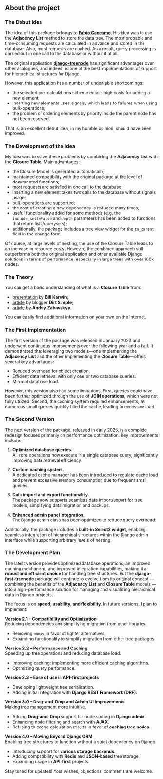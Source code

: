 ## About the project
### The Debut Idea
The idea of ​​this package belongs to **[Fabio Caccamo](https://github.com/fabiocaccamo)**. His idea was to use the **Adjacency List** method to store the data tree. The most probable and time-consuming requests are calculated in advance and stored in the database. Also, most requests are cached. As a result, query processing is carried out in one call to the database or without it at all.

The original application **[django-treenode](https://github.com/fabiocaccamo/django-treenode)** has significant advantages over other analogues, and indeed, is one of the best implementations of support for hierarchical structures for Django.

However, this application has a number of undeniable shortcomings:
* the selected pre-calculations scheme entails high costs for adding a new element;
* inserting new elements uses signals, which leads to failures when using bulk-operations;
* the problem of ordering elements by priority inside the parent node has not been resolved.

That is, an excellent debut idea, in my humble opinion, should have been improved.

### The Development of the Idea
My idea was to solve these problems by combining the **Adjacency List** with the **Closure Table**. Main advantages:
* the Closure Model is generated automatically;
* maintained compatibility with the original package at the level of documented functions;
* most requests are satisfied in one call to the database;
* inserting a new element takes two calls to the database without signals usage;
* bulk-operations are supported;
* the cost of creating a new dependency is reduced many times;
* useful functionality added for some methods (e.g.  the `include_self=False` and `depth` parameters has been added to functions that return lists/querysets);
* additionally, the package includes a tree view widget for the `tn_parent` field in the change form.

Of course, at large levels of nesting, the use of the Closure Table leads to an increase in resource costs. However, the combined approach still outperforms both the original application and other available Django solutions in terms of performance, especially in large trees with over 100k nodes.

### The Theory
You can get a basic understanding of what is a **Closure Table** from:
* [presentation](https://www.slideshare.net/billkarwin/models-for-hierarchical-data) by **Bill Karwin**;
* [article](https://dirtsimple.org/2010/11/simplest-way-to-do-tree-based-queries.html) by blogger **Dirt Simple**;
* [article](https://towardsdatascience.com/closure-table-pattern-to-model-hierarchies-in-nosql-c1be6a87e05b) by **Andriy Zabavskyy**.

You can easily find additional information on your own on the Internet.

### The First Implementation
The first version of the package was released in January 2023 and underwent continuous improvements over the following year and a half. It demonstrated that leveraging two models—one implementing the **Adjacency List** and the other implementing the **Closure Table**—offers several key advantages:

- Reduced overhead for object creation.  
- Efficient data retrieval with only one or two database queries.  
- Minimal database load.  

However, this version also had some limitations. First, queries could have been further optimized through the use of **JOIN operations**, which were not fully utilized. Second, the caching system required enhancements, as numerous small queries quickly filled the cache, leading to excessive load.

### The Second Version
The next version of the package, released in early 2025, is a complete redesign focused primarily on performance optimization. Key improvements include:

1. **Optimized database queries.**  
   All core operations now execute in a single database query, significantly improving data retrieval efficiency.

2. **Custom caching system.**  
   A dedicated cache manager has been introduced to regulate cache load and prevent excessive memory consumption due to frequent small queries.

3. **Data import and export functionality.**  
   The package now supports seamless data import/export for tree models, simplifying data migration and backups.

4. **Enhanced admin panel integration.**  
   The Django admin class has been optimized to reduce query overhead.

Additionally, the package includes a **built-in Select2 widget**, enabling seamless integration of hierarchical structures within the Django admin interface while supporting arbitrary levels of nesting.

### The Development Plan
The latest version provides optimized database operations, an improved caching mechanism, and improved integration capabilities, making it a **robust and efficient choice** for handling tree structures. But the **django-fast-treenode** package will continue to evolve from its original concept — combining the benefits of the **Adjacency List** and **Closure Table** models — into a high-performance solution for managing and visualizing hierarchical data in Django projects.

The focus is on **speed, usability, and flexibility**. In future versions, I plan to implement:  

**Version 2.1 – Compatibility and Optimization**  
Reducing dependencies and simplifying migration from other libraries.  
- Removing `numpy` in favor of lighter alternatives.  
- Expanding functionality to simplify migration from other tree packages.  

**Version 2.2 – Performance and Caching**  
Speeding up tree operations and reducing database load.  
- Improving caching: implementing more efficient caching algorithms.  
- Optimizing query performance.  

**Version 2.3 – Ease of use in API-first projects**  
- Developing lightweight tree serialization.  
- Adding initial integration with **Django REST Framework (DRF)**.  

**Version 3.0 – Drag-and-Drop and Admin UI Improvements**  
Making tree management more intuitive.  
- Adding **Drag-and-Drop** support for node sorting in **Django admin**.  
- Enhancing node filtering and search with **AJAX**.
- Refusing to cache calculation results in favor of **caching tree nodes**.

**Version 4.0 – Moving Beyond Django ORM**  
Enabling tree structures to function without a strict dependency on Django.  
- Introducing support for **various storage backends**.  
- Adding compatibility with **Redis** and **JSON-based** tree storage.  
- Expanding usage in **API-first** projects.  

Stay tuned for updates!
Your wishes, objections, comments are welcome.

